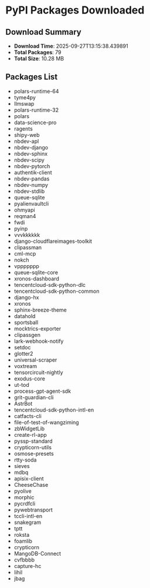 # PyPI Packages Downloaded

## Download Summary
- **Download Time**: 2025-09-27T13:15:38.439891
- **Total Packages**: 79
- **Total Size**: 10.28 MB

## Packages List
- polars-runtime-64
- tyme4py
- llmswap
- polars-runtime-32
- polars
- data-science-pro
- ragents
- shipy-web
- nbdev-apl
- nbdev-django
- nbdev-sphinx
- nbdev-scipy
- nbdev-pytorch
- authentik-client
- nbdev-pandas
- nbdev-numpy
- nbdev-stdlib
- queue-sqlite
- pyalienvaultcli
- ohmyapi
- reqman4
- fwdi
- pyinp
- vvvkkkkkk
- django-cloudflareimages-toolkit
- clipassman
- cml-mcp
- nokch
- vppppppp
- queue-sqlite-core
- xronos-dashboard
- tencentcloud-sdk-python-dlc
- tencentcloud-sdk-python-common
- django-hx
- xronos
- sphinx-breeze-theme
- datahold
- sportsball
- mocktrics-exporter
- clipassgen
- lark-webhook-notify
- setdoc
- glotter2
- universal-scraper
- voxtream
- tensorcircuit-nightly
- exodus-core
- ut-tod
- process-gpt-agent-sdk
- grit-guardian-cli
- AstrBot
- tencentcloud-sdk-python-intl-en
- catfacts-cli
- file-of-test-of-wangziming
- zbWidgetLib
- create-rl-app
- pyssp-standard
- crypticorn-utils
- osmose-presets
- rtty-soda
- sieves
- mdbq
- apisix-client
- CheeseChase
- pyolive
- morphic
- pycrdfcli
- pywebtransport
- tccli-intl-en
- snakegram
- tptt
- roksta
- foamlib
- crypticorn
- MangoDB-Connect
- cvfbbbb
- capture-hc
- lihil
- jbag
